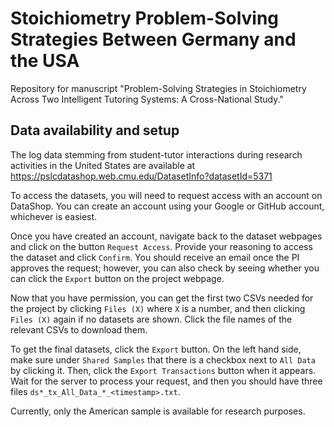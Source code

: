 # Stoichiometry Problem-Solving Strategies Between Germany and the USA

Repository for manuscript "Problem-Solving Strategies in Stoichiometry Across Two Intelligent Tutoring Systems: A Cross-National Study."

## Data availability and setup

The log data stemming from student-tutor interactions during research activities in the United States are available at https://pslcdatashop.web.cmu.edu/DatasetInfo?datasetId=5371

To access the datasets, you will need to request access with an account on DataShop. You can create an account using your Google or GitHub account, whichever is easiest.

Once you have created an account, navigate back to the dataset webpages and click on the button `Request Access`. Provide your reasoning to access the dataset and click `Confirm`. You should receive an email once the PI approves the request; however, you can also check by seeing whether you can click the `Export` button on the project webpage.

Now that you have permission, you can get the first two CSVs needed for the project by clicking `Files (X)` where `X` is a number, and then clicking `Files (X)` again if no datasets are shown. Click the file names of the relevant CSVs to download them.

To get the final datasets, click the `Export` button. On the left hand side, make sure under `Shared Samples` that there is a checkbox next to `All Data` by clicking it. Then, click the `Export Transactions` button when it appears. Wait for the server to process your request, and then you should have three files `ds*_tx_All_Data_*_<timestamp>.txt`.

Currently, only the American sample is available for research purposes.
